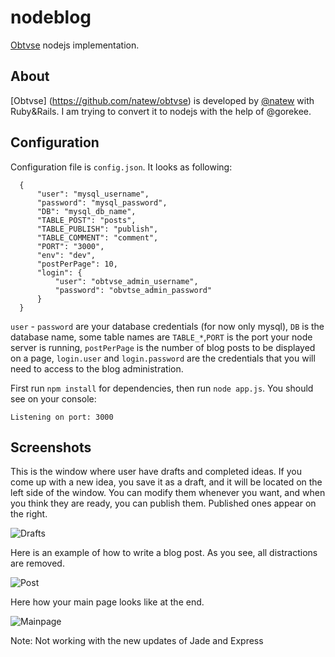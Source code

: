 nodeblog
========
[Obtvse](http://github.com/NateW/obtvse) nodejs implementation. 

## About
[Obtvse] (https://github.com/natew/obtvse) is developed by [@natew](https://github.com/natew) with Ruby&Rails. I am trying to convert it to nodejs with the help of @gorekee.

## Configuration
Configuration file is `config.json`. It looks as following:
```
  {
      "user": "mysql_username",
      "password": "mysql_password",
      "DB": "mysql_db_name", 
      "TABLE_POST": "posts",
      "TABLE_PUBLISH": "publish",
      "TABLE_COMMENT": "comment",
      "PORT": "3000",
      "env": "dev",
      "postPerPage": 10,
      "login": {
          "user": "obtvse_admin_username",
          "password": "obvtse_admin_password"
      }
  }
```
`user` - `password` are your database credentials (for now only mysql), `DB` is the database name, some table names are `TABLE_*`,`PORT` is the port your node server is running, `postPerPage` is the number of blog posts to be displayed on a page, `login.user` and `login.password` are the credentials that you will need to access to the blog administration.

First run `npm install` for dependencies, then run `node app.js`. You should see on your console:
```
Listening on port: 3000
```

## Screenshots
This is the window where user have drafts and completed ideas. If you come up with a new idea, you save it as a draft, and it will be located on the left side of the window. You can modify them whenever you want, and when you think they are ready, you can publish them. Published ones appear on the right.

![Drafts](http://i.imgur.com/RPFkkyF.png)



Here is an example of how to write a blog post. As you see, all distractions are removed.

![Post](http://i.imgur.com/KhNPqQY.png)



Here how your main page looks like at the end.

![Mainpage](http://i.imgur.com/DcB7GRP.png)


Note: Not working with the new updates of Jade and Express
